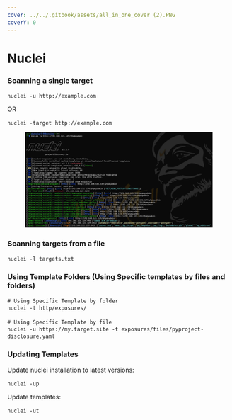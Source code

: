 ```yaml
---
cover: ../../.gitbook/assets/all_in_one_cover (2).PNG
coverY: 0
---
```


# Nuclei

### Scanning a single target

```
nuclei -u http://example.com
```

OR

```
nuclei -target http://example.com
```

<figure><img src="../../.gitbook/assets/image (138).png" alt=""><figcaption></figcaption></figure>

### Scanning targets from a file

```
nuclei -l targets.txt
```

### Using Template Folders (Using Specific templates by files and folders)

```
# Using Specific Template by folder
nuclei -t http/exposures/

# Using Specific Template by file
nuclei -u https://my.target.site -t exposures/files/pyproject-disclosure.yaml
```

### Updating Templates&#x20;

Update nuclei installation to latest versions:

```
nuclei -up
```

Update templates:&#x20;

```
nuclei -ut
```



